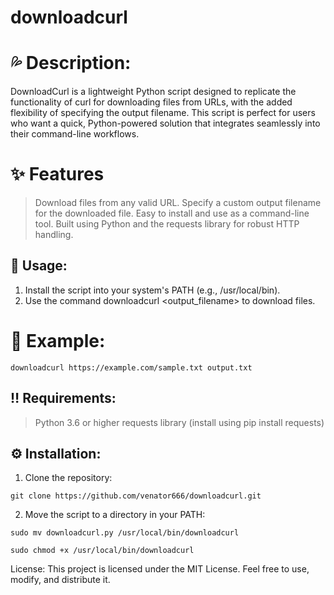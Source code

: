 # downloadcurl

# 💦 Description:
DownloadCurl is a lightweight Python script designed to replicate the functionality of curl for downloading files from URLs, with the added flexibility of specifying the output filename. This script is perfect for users who want a quick, Python-powered solution that integrates seamlessly into their command-line workflows.

# ✨ Features
> Download files from any valid URL.
> Specify a custom output filename for the downloaded file.
> Easy to install and use as a command-line tool.
> Built using Python and the requests library for robust HTTP handling.

## 🌊 Usage:
1. Install the script into your system's PATH (e.g., /usr/local/bin).
2. Use the command downloadcurl <URL> <output_filename> to download files.

# 🤸 Example:

```
downloadcurl https://example.com/sample.txt output.txt
```

## ‼️ Requirements:
> Python 3.6 or higher
> requests library (install using pip install requests)

## ⚙️ Installation:
1. Clone the repository:

```
git clone https://github.com/venator666/downloadcurl.git
```

2. Move the script to a directory in your PATH:

```
sudo mv downloadcurl.py /usr/local/bin/downloadcurl
```

```
sudo chmod +x /usr/local/bin/downloadcurl
```

License:
This project is licensed under the MIT License. Feel free to use, modify, and distribute it.
